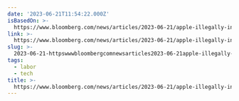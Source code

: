 ```yaml
---
date: '2023-06-21T11:54:22.000Z'
isBasedOn: >-
  https://www.bloomberg.com/news/articles/2023-06-21/apple-illegally-interrogated-staff-about-union-judge-rules
link: >-
  https://www.bloomberg.com/news/articles/2023-06-21/apple-illegally-interrogated-staff-about-union-judge-rules
slug: >-
  2023-06-21-httpswwwbloombergcomnewsarticles2023-06-21apple-illegally-interrogated-staff-about-union-judge-rules
tags:
  - labor
  - tech
title: >-
  https://www.bloomberg.com/news/articles/2023-06-21/apple-illegally-interrogated-staff-about-union-judge-rules
---
```


